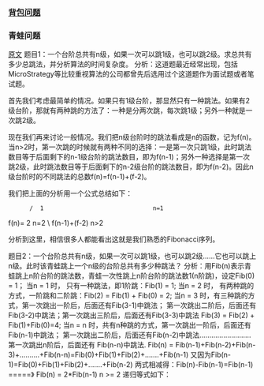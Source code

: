 ### [背包问题](http://www.csegeek.com/csegeek/view/tutorials/algorithms/dynamic_prog/dp_part7.php)

### 青蛙问题
[原文](http://blog.csdn.net/hackbuteer1/article/details/6686747)
题目1：一个台阶总共有n级，如果一次可以跳1级，也可以跳2级。求总共有多少总跳法，并分析算法的时间复杂度。
分析：这道题最近经常出现，包括MicroStrategy等比较重视算法的公司都曾先后选用过个这道题作为面试题或者笔试题。

首先我们考虑最简单的情况。如果只有1级台阶，那显然只有一种跳法。如果有2级台阶，那就有两种跳的方法了：一种是分两次跳，每次跳1级；另外一种就是一次跳2级。

现在我们再来讨论一般情况。我们把n级台阶时的跳法看成是n的函数，记为f(n)。当n>2时，第一次跳的时候就有两种不同的选择：一是第一次只跳1级，此时跳法数目等于后面剩下的n-1级台阶的跳法数目，即为f(n-1)；另外一种选择是第一次跳2级，此时跳法数目等于后面剩下的n-2级台阶的跳法数目，即为f(n-2)。因此n级台阶时的不同跳法的总数f(n)=f(n-1)+(f-2)。

我们把上面的分析用一个公式总结如下：

          /  1                               n=1
f(n)=      2                              n=2
          \  f(n-1)+(f-2)               n>2

分析到这里，相信很多人都能看出这就是我们熟悉的Fibonacci序列。

题目2：一个台阶总共有n级，如果一次可以跳1级，也可以跳2级......它也可以跳上n级。此时该青蛙跳上一个n级的台阶总共有多少种跳法？
   分析：用Fib(n)表示青蛙跳上n阶台阶的跳法数，青蛙一次性跳上n阶台阶的跳法数1(n阶跳)，设定Fib(0) = 1；
       当n = 1 时， 只有一种跳法，即1阶跳：Fib(1) = 1;
       当n = 2 时， 有两种跳的方式，一阶跳和二阶跳：Fib(2) = Fib(1) + Fib(0) = 2;
       当n = 3 时，有三种跳的方式，第一次跳出一阶后，后面还有Fib(3-1)中跳法； 第一次跳出二阶后，后面还有Fib(3-2)中跳法；第一次跳出三阶后，后面还有Fib(3-3)中跳法
        Fib(3) = Fib(2) + Fib(1)+Fib(0)=4;
       当n = n 时，共有n种跳的方式，第一次跳出一阶后，后面还有Fib(n-1)中跳法； 第一次跳出二阶后，后面还有Fib(n-2)中跳法..........................第一次跳出n阶后，后面还有 Fib(n-n)中跳法.
       Fib(n) = Fib(n-1)+Fib(n-2)+Fib(n-3)+..........+Fib(n-n)=Fib(0)+Fib(1)+Fib(2)+.......+Fib(n-1)
      又因为Fib(n-1)=Fib(0)+Fib(1)+Fib(2)+.......+Fib(n-2)
      两式相减得：Fib(n)-Fib(n-1)=Fib(n-1)         =====》  Fib(n) = 2*Fib(n-1)     n >= 2
      递归等式如下：
